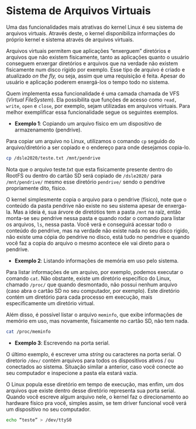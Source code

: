 # Sistema de Arquivos Virtuais

Uma das funcionalidades mais atrativas do kernel Linux é seu sistema de arquivos virtuais. Através deste, o kernel disponibiliza informações do próprio kernel e sistema através de arquivos virtuais.

Arquivos virtuais permitem que aplicações “enxerguem” diretórios e arquivos que não existem fisicamente, tanto as aplicações quanto o usuário conseguem enxergar diretórios e arquivos que na verdade não existem fisicamente num disco rígido por exemplo. Esse tipo de arquivo é criado e atualizado _on the fly,_ ou seja, assim que uma requisição é feita. Apesar do usuário e aplicação poderem enxergá-los o tempo todo no sistema.

Quem implementa essa funcionalidade é uma camada chamada de  VFS \(_Virtual FileSystem_\). Ela possibilita que funções de acesso como `read,` `write`, `open` e `close`, por exemplo, sejam utilizadas em arquivos virtuais. Para melhor exemplificar essa funcionalidade segue os seguintes exemplos.

* **Exemplo 1**: Copiando um arquivo físico em um dispositivo de armazenamento \(pendrive\).

Para copiar um arquivo no Linux, utilizamos o comando `cp` seguido do arquivo/diretório a ser copiado e o endereço para onde desejamos copia-lo.

```bash
cp /dsle2020/teste.txt /mnt/pendrive
```

Nota que o arquivo teste.txt que esta fisicamente presente dentro do RootFS ou dentro do cartão SD será copiado de `/dsle2020/` para `/mnt/pendrive/` mesmo esse diretório `pendrive/` sendo o pendrive propriamente dito, físico. 

O kernel simplesmente copia o arquivo para o pendrive \(físico\), note que o conteúdo da pasta pendrive não existe no seu sistema apesar de enxerga-la. Mas a ideia é, sua árvore de diretótios tem a pasta `/mnt` na raíz, então monta-se seu pendrive nessa pasta e quando rodar o comando para listar os arquivos,  `ls`, nessa pasta. Você verá e conseguirá acessar todo o conteúdo do pendrive, mas na verdade não existe nada no seu disco rigido, não existe uma cópia do pendrive no disco, está tudo no pendrive e quando você faz a copia do arquivo o mesmo acontece ele vai direto para o pendrive.

* **Exemplo 2**: Listando informações de memória em uso pelo sistema.

Para listar informações de um arquivo, por exemplo, podemos executar o comando `cat`. Não obstante, existe um diretório específico do Linux, chamado `/proc/` que quando desmontado, não possui nenhum arquivo \(caso abra o cartão SD no seu computador, por exemplo\). Este diretório contém um diretório para cada processo em execução, mais especificamente um diretório virtual.

Além disso, é possível listar o arquivo `meminfo`, que exibe informações de memório em uso, mas novamente, fisicamente no cartão SD, não tem nada.

```bash
cat /proc/meminfo
```

* **Exemplo 3**: Escrevendo na porta serial.

O último exemplo, é escrever uma _string_ ou caracteres na porta serial. O diretorio `/dev/` contém arquivos para todos os dispositivos ativos / ou conectados ao sistema. Situação similar a anterior, caso você conecte ao seu computador e inspecione a pasta ela estará vazia. 

O Linux popula esse diretório em tempo de execução, mas enfim, um dos arquivos que existe dentro desse diretório representa sua porta serial. Quando você escreve algum arquivo nele, o kernel faz o direcionamento ao hardware físico pra você, simples assim, se tem driver funcional você verá um dispositivo no seu computador.

```bash
echo “teste” > /dev/ttyS0
```

